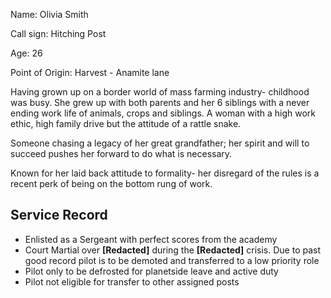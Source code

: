 Name: Olivia Smith

Call sign: Hitching Post 

Age: 26

Point of Origin: Harvest - Anamite lane 

Having grown up on a border world of mass farming industry- childhood was busy. She grew up with both parents and her 6 siblings with a never ending work life of animals, crops and siblings. 
A woman with a high work ethic, high family drive but the attitude of a rattle snake. 

Someone chasing a legacy of her great grandfather; her spirit and will to succeed pushes her forward to do what is necessary. 

Known for her laid back attitude to formality- her disregard of the rules is a recent perk of being on the bottom rung of work.

## Service Record
- Enlisted as a Sergeant with perfect scores from the academy
- Court Martial over **\[Redacted\]** during the **\[Redacted]** crisis. Due to past good record pilot is to be demoted and transferred to a low priority role
- Pilot only to be defrosted for planetside leave and active duty
- Pilot not eligible for transfer to other assigned posts